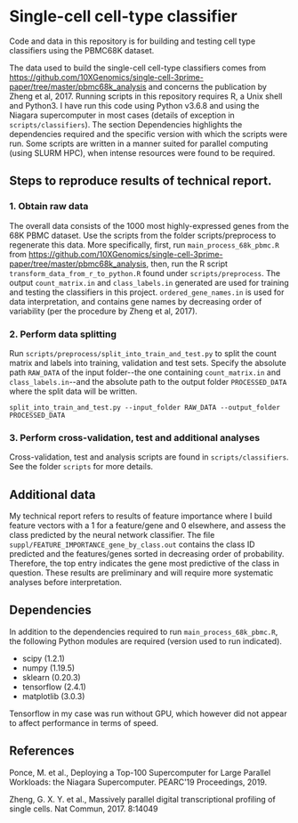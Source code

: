 # Single-cell cell-type classifier

Code and data in this repository is for building and testing cell type classifiers using the PBMC68K dataset.  

The data used to build the single-cell cell-type classifiers comes from https://github.com/10XGenomics/single-cell-3prime-paper/tree/master/pbmc68k_analysis and concerns the publication by Zheng et al, 2017.  Running scripts in this repository requires R, a Unix shell and Python3.  I have run this code using Python v3.6.8 and using the Niagara supercomputer in most cases (details of exception in ``scripts/classifiers``).  The section Dependencies highlights the dependencies required and the specific version with which the scripts were run.  Some scripts are written in a manner suited for parallel computing (using SLURM HPC), when intense resources were found to be required.

## Steps to reproduce results of technical report.
### 1. Obtain raw data

The overall data consists of the 1000 most highly-expressed genes from the 68K PBMC dataset.  Use the scripts from the folder scripts/preprocess to regenerate this data.  More specifically, first, run ``main_process_68k_pbmc.R`` from https://github.com/10XGenomics/single-cell-3prime-paper/tree/master/pbmc68k_analysis, then, run the R script ``transform_data_from_r_to_python.R`` found under ``scripts/preprocess``.  The output ``count_matrix.in`` and ``class_labels.in`` generated are used for training and testing the classifiers in this project.  ``ordered_gene_names.in`` is used for data interpretation, and contains gene names by decreasing order of variability (per the procedure by Zheng et al, 2017).

### 2. Perform data splitting

Run ``scripts/preprocess/split_into_train_and_test.py`` to split the count matrix and labels into training, validation and test sets.  Specify the absolute path ``RAW_DATA`` of the input folder--the one containing ``count_matrix.in`` and ``class_labels.in``--and the absolute path to the output folder ``PROCESSED_DATA`` where the split data will be written.

```
split_into_train_and_test.py --input_folder RAW_DATA --output_folder PROCESSED_DATA  
````

### 3. Perform cross-validation, test and additional analyses

Cross-validation, test and analysis scripts are found in ``scripts/classifiers``.  See the folder ``scripts`` for more details.

## Additional data

My technical report refers to results of feature importance where I build feature vectors with a 1 for a feature/gene and 0 elsewhere, and assess the class predicted by the neural network classifier.  The file ``suppl/FEATURE_IMPORTANCE_gene_by_class.out`` contains the class ID predicted and the features/genes sorted in decreasing order of probability.  Therefore, the top entry indicates the gene most predictive of the class in question.  These results are preliminary and will require more systematic analyses before interpretation. 

## Dependencies

In addition to the dependencies required to run ``main_process_68k_pbmc.R``, the following Python modules are required (version used to run indicated).

- scipy (1.2.1)
- numpy (1.19.5)
- sklearn (0.20.3)
- tensorflow (2.4.1)
- matplotlib (3.0.3)

Tensorflow in my case was run without GPU, which however did not appear to affect performance in terms of speed.

## References

Ponce, M. et al., Deploying a Top-100 Supercomputer for Large Parallel Workloads: the Niagara Supercomputer. PEARC'19 Proceedings, 2019.

Zheng, G. X. Y. et al., Massively parallel digital transcriptional profiling of single cells. Nat Commun, 2017. 8:14049